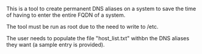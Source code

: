 This is a tool to create permanent DNS aliases on a system to save the time of having to enter the entire FQDN of a system.

The tool must be run as root due to the need to write to /etc.

The user needs to populate the file "host_list.txt" withbn the DNS aliases they want (a sample entry is provided).
